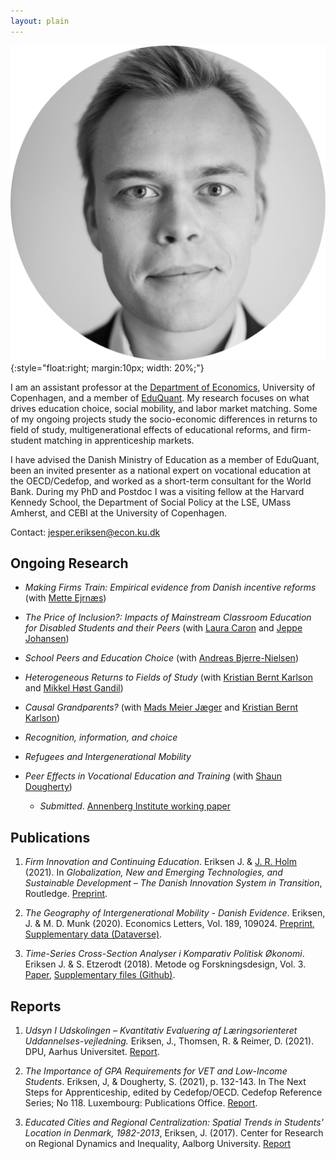 ```yaml
---
layout: plain
---
```


![*Jesper Eriksen*](avatar_round-modified.png){:style="float:right; margin:10px; width: 20%;"}


I am an assistant professor at the [Department of Economics](https://www.economics.ku.dk/), University of Copenhagen, and a member of [EduQuant](https://www.economics.ku.dk/research/externally-funded-research_new/uddankvant/).  My research focuses on what drives education choice, social mobility, and labor market matching.  Some of my ongoing projects study the socio-economic differences in returns to field of study, multigenerational effects of educational reforms, and firm-student matching in apprenticeship markets. 

I have advised the Danish Ministry of Education as a member of EduQuant, been an invited presenter as a national expert on vocational education at the OECD/Cedefop, and worked as a short-term consultant for the World Bank. During my PhD and Postdoc I was a visiting fellow at the Harvard Kennedy School, the Department of Social Policy at the LSE, UMass Amherst, and CEBI at the University of Copenhagen.

Contact: [jesper.eriksen@econ.ku.dk](mailto:jesper.eriksen@econ.ku.dk)    


## Ongoing Research

- *Making Firms Train: Empirical evidence from Danish incentive reforms* (with [Mette Ejrnæs](https://forskning.ku.dk/soeg/result/profil/?id=5004)) 

- *The Price of Inclusion?: Impacts of Mainstream Classroom Education for Disabled Students and their Peers* (with [Laura Caron](https://laurakcaron.github.io/) and [Jeppe Johansen](https://dk.linkedin.com/in/jeppe-s%C3%B8ndergaard-johansen))

- *School Peers and Education Choice* (with [Andreas Bjerre-Nielsen](https://bjerre-nielsen.me/))

- *Heterogeneous Returns to Fields of Study* (with [Kristian Bernt Karlson](http://www.kristiankarlson.dk/) and [Mikkel Høst Gandil](https://sites.google.com/view/mikkelgandil/home))

- *Causal Grandparents?* (with [Mads Meier Jæger](https://madsjaeger.dk/) and [Kristian Bernt Karlson](http://www.kristiankarlson.dk/))

- *Recognition, information, and choice*

- *Refugees and Intergenerational Mobility* 
  <!-- - *Presentations*: Harvard Visiting Fellows Seminar 2018, IKE seminar 2020.  -->

- *Peer Effects in Vocational Education and Training* (with [Shaun Dougherty](https://peabody.vanderbilt.edu/bio/shaun-dougherty))  
  <!-- - *Presentations*: APPAM International 2019; CVER Conference 2019; 2019 Cedefop/OECD Joint Symposium on Apprenticeships; Department of Social Policy, LSE, 2022; Center for Economic Performance, Skill and Education Work in Progress seminar, 2022, Rockwool Foundation Research Unit, 2022.   -->
  - *Submitted*. [Annenberg Institute working paper](https://edworkingpapers.com/sites/default/files/ai24-943.pdf)


## Publications

1. *Firm Innovation and Continuing Education*. Eriksen J. & [J. R. Holm](https://vbn.aau.dk/da/persons/116395) (2021). In *Globalization, New and Emerging Technologies, and Sustainable Development – The Danish Innovation System in Transition*, Routledge. [Preprint](https://vbn.aau.dk/files/351175061/Chapter11_august_edit_submission.docx). 

2. *The Geography of Intergenerational Mobility - Danish Evidence*. Eriksen, J. & M. D. Munk (2020). Economics Letters, Vol. 189, 109024. [Preprint](https://raw.githubusercontent.com/eriksenj/eriksenj.github.io/master/_content/IG_Geo_DK.pdf), [Supplementary data (Dataverse)](https://doi.org/10.7910/DVN/YIS2QY). 

3. *Time-Series Cross-Section Analyser i Komparativ Politisk Økonomi*. Eriksen J. & S. Etzerodt (2018). Metode og Forskningsdesign, Vol. 3. [Paper](https://raw.githubusercontent.com/eriksenj/eriksenj.github.io/master/_content/cv.pdf), [Supplementary files (Github)](https://github.com/EriksenJ/Eriksen_Etzerodt_2018). 


## Reports

1. *Udsyn I Udskolingen – Kvantitativ Evaluering  af Læringsorienteret Uddannelses-vejledning.* Eriksen, J., Thomsen, R. & Reimer, D. (2021). DPU, Aarhus Universitet. [Report](https://emu.dk/sites/default/files/2021-12/gsk_overgange_Rapport%20-%20Udsyn%20i%20Udskolingen.pdf). 

2. *The Importance of GPA Requirements for VET and Low-Income Students*. Eriksen, J, & Dougherty, S. (2021), p. 132-143. In The Next Steps for Apprenticeship, edited by Cedefop/OECD. Cedefop Reference Series; No 118. Luxembourg: Publications Office. [Report](https://www.cedefop.europa.eu/files/3087_en.pdf).

3. *Educated Cities and Regional Centralization: Spatial Trends in Students' Location in Denmark, 1982-2013*,  Eriksen, J. (2017). Center for Research on Regional Dynamics and Inequality, Aalborg University. [Report](https://vbn.aau.dk/da/publications/educated-cities-and-regional-centralization-spatial-trends-in-stu)
